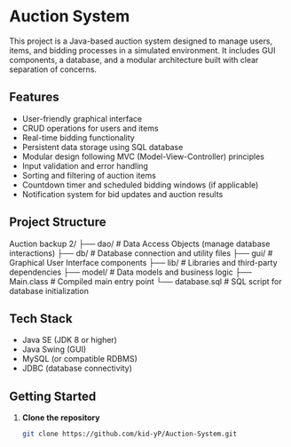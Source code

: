 # Auction System

This project is a Java-based auction system designed to manage users, items, and bidding processes in a simulated environment. It includes GUI components, a database, and a modular architecture built with clear separation of concerns.

## Features

- User-friendly graphical interface
- CRUD operations for users and items
- Real-time bidding functionality
- Persistent data storage using SQL database
- Modular design following MVC (Model-View-Controller) principles
- Input validation and error handling
- Sorting and filtering of auction items
- Countdown timer and scheduled bidding windows (if applicable)
- Notification system for bid updates and auction results

## Project Structure

Auction backup 2/ ├── dao/ # Data Access Objects (manage database interactions) ├── db/ # Database connection and utility files ├── gui/ # Graphical User Interface components ├── lib/ # Libraries and third-party dependencies ├── model/ # Data models and business logic ├── Main.class # Compiled main entry point └── database.sql # SQL script for database initialization


## Tech Stack

- Java SE (JDK 8 or higher)
- Java Swing (GUI)
- MySQL (or compatible RDBMS)
- JDBC (database connectivity)

## Getting Started

1. **Clone the repository**
   ```bash
   git clone https://github.com/kid-yP/Auction-System.git
   
